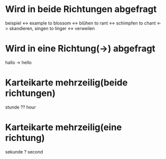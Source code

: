 
# Wird in beide Richtungen abgefragt

 beispiel <-> example
 to blossom <-> blühen
 to rant <-> schimpfen
 to chant <-> skandieren, singen
 to linger <-> verweilen
# Wird in eine Richtung(-\>) abgefragt

hallo -> hello

# Karteikarte mehrzeilig(beide richtungen)

stunde
??
hour

# Karteikarte mehrzeilig(eine richtung)

sekunde
?
second




